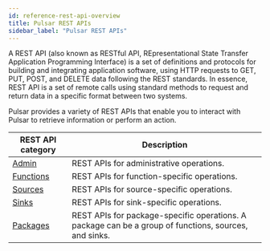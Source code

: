 ```yaml
---
id: reference-rest-api-overview
title: Pulsar REST APIs
sidebar_label: "Pulsar REST APIs"
---
```


A REST API (also known as RESTful API, REpresentational State Transfer Application Programming Interface) is a set of definitions and protocols for building and integrating application software, using HTTP requests to GET, PUT, POST, and DELETE data following the REST standards. In essence, REST API is a set of remote calls using standard methods to request and return data in a specific format between two systems.

Pulsar provides a variety of REST APIs that enable you to interact with Pulsar to retrieve information or perform an action.

| REST API category | Description |
| --- | --- |
| [Admin](/admin-rest-api/?version=@pulsar:version_number@) | REST APIs for administrative operations.|
| [Functions](/functions-rest-api/?version=@pulsar:version_number@) | REST APIs for function-specific operations.|
| [Sources](/source-rest-api/?version=@pulsar:version_number@) | REST APIs for source-specific operations.|
| [Sinks](/sink-rest-api/?version=@pulsar:version_number@) | REST APIs for sink-specific operations.|
| [Packages](/packages-rest-api/?version=@pulsar:version_number@) | REST APIs for package-specific operations. A package can be a group of functions, sources, and sinks.|

